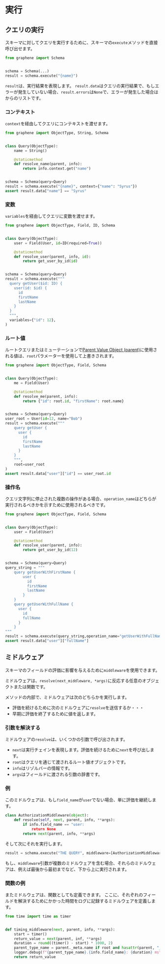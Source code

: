 # 実行

## クエリの実行

スキーマに対してクエリを実行するために、スキーマの`execute`メソッドを直接呼び出せます。

```python
from graphene import Schema


schema = Schema(...)
result = schema.execute("{name}")
```

`result`は、実行結果を表現します。
`result.data`はクエリの実行結果で、もしエラーが発生していない場合、`result.errors`は`None`で、エラーが発生した場合はからのリストです。

### コンテキスト

`context`を経由してクエリにコンテキストを渡せます。

```python
from graphene import ObjectType, String, Schema


class Query(ObjectType):
    name = String()

    @staticmethod
    def resolve_name(parent, info):
        return info.context.get("name")


schema = Schema(query=Query)
result = schema.execute("{name}", context={"name": "Syrus"})
assert result.data["name"] == "Syrus"
```

### 変数

`variables`を経由してクエリに変数を渡せます。

```python
from graphene import ObjectType, Field, ID, Schema


class Query(ObjectType):
    user = Field(User, id=ID(required=True))

    @staticmethod
    def resolve_user(parent, info, id):
        return get_user_by_id(id)


schema = Schema(query=Query)
result = schema.execute("""
  query getUser($id: ID) {
    user(id: $id) {
      id
      firstName
      lastName
    }
  }
  """,
  variables={"id": 12},
)
```

### ルート値

ルートクエリまたはミューテーションで[Parent Value Object (parent)](https://docs.graphene-python.org/en/latest/types/objecttypes/#resolverparamparent)に使用される値は、`root`パラメーターを使用して上書きされます。

```python
from graphene import ObjectType, Field, Schema


class Query(ObjectType):
    me = Field(User)

    @staticmethod
    def resolve_me(parent, info):
        return {"id": root.id, "firstName": root.name}


schema = Schema(query=Query)
user_root = User(id=12, name="Bob")
result = schema.execute("""
    query getUser {
      user {
        id
        firstName
        lastName
      }
    }
    """,
    root=user_root
)
assert result.data["user"]["id"] == user_root.id
```

### 操作名

クエリ文字列に停止された複数の操作がある場合、`operation_name`はどちらが実行されるべきかを示すために使用されるべきです。

```python
from graphene import ObjectType, Field, Schema


class Query(ObjectType):
    user = Field(User)

    @staticmethod
    def resolve_user(parent, info):
        return get_user_by_id(12)


schema = Schema(query=Query)
query_string = """
    query getUserWithFirstName {
        user {
          id
          firstName
          lastName
        }
    }
    query getUserWithFullName {
      user {
        id
        fullName
      }
    }
"""
result = schema.execute(query_string,operation_name="getUserWithFullName")
assert result.data["user"]["fullName"]
```

## ミドルウェア

スキーマのフィールドの評価に影響を与えるために`middleware`を使用できます。

ミドルウェアは、`resolve(next_middleware, *args)`に反応する任意のオブジェクトまたは関数です。

メソッドの内部で、ミドルウェアは次のどちらかを実行します。

- 評価を続けるために次のミドルウェアに`resolve`を送信するか・・・
- 早期に評価を終了するために値を返します。

### 引数を解決する

ミドルウェアの`resolve`は、いくつかの引数で呼び出されます。

- `next`は実行チェインを表現します。評価を続けるために`next`を呼び出します。
- `root`はクエリを通じて渡されるルート値オブジェクトです。
- `info`はリゾルバーの情報です。
- `args`はフィールドに渡される引数の辞書です。

### 例

このミドルウェアは、もし`field_name`が`user`でない場合、単に評価を継続します。

```python
class AuthorizationMiddleware(object):
    def resolve(self, next, parent, info, **args):
        if info.field_name == "user:
            return None
        return next(parent, info, **args)
```

そして次にそれを実行します。

```python
result = schema.execute("THE QUERY", middleware=[AuthorizationMiddleware()])
```

もし、`middleware`引数が複数のミドルウェアを含む場合、それらのミドルウェアは、例えば最後から最初までなど、下から上に実行されます。

### 関数の例

またミドルウェアは、関数としても定義できます。
ここに、それぞれのフィールドを解決するためにかかった時間をログに記録するミドルウェアを定義します。

```python
from time import time as timer


def timing_middleware(next, parent, info, **args):
    start = timer()
    return_value = next(parent, inf, **args)
    duration = round((timer() - start) * 1000, 2)
    parent_type_name = parent._meta.name if root and hasattr(parent, "_meta") else ""
    logger.debug(f"{parent_type_name}.{info.field_name}: {duration} ms")
    return return_value
```
